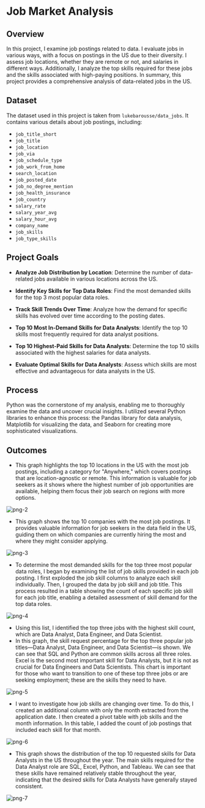 # Job Market Analysis

## Overview

In this project, I examine job postings related to data. I evaluate jobs in various ways, with a focus on postings in the US due to their diversity. I assess job locations, whether they are remote or not, and salaries in different ways. Additionally, I analyze the top skills required for these jobs and the skills associated with high-paying positions. In summary, this project provides a comprehensive analysis of data-related jobs in the US.

## Dataset

The dataset used in this project is taken from `lukebarousse/data_jobs`. It contains various details about job postings, including:

- `job_title_short`
- `job_title`
- `job_location`
- `job_via`
- `job_schedule_type`
- `job_work_from_home`
- `search_location`
- `job_posted_date`
- `job_no_degree_mention`
- `job_health_insurance`
- `job_country`
- `salary_rate`
- `salary_year_avg`
- `salary_hour_avg`
- `company_name`
- `job_skills`
- `job_type_skills`

## Project Goals

- **Analyze Job Distribution by Location**: Determine the number of data-related jobs available in various locations across the US.

- **Identify Key Skills for Top Data Roles**: Find the most demanded skills for the top 3 most popular data roles.

- **Track Skill Trends Over Time**: Analyze how the demand for specific skills has evolved over time according to the posting dates.

- **Top 10 Most In-Demand Skills for Data Analysts**: Identify the top 10 skills most frequently required for data analyst positions.

- **Top 10 Highest-Paid Skills for Data Analysts**: Determine the top 10 skills associated with the highest salaries for data analysts.

- **Evaluate Optimal Skills for Data Analysts**: Assess which skills are most effective and advantageous for data analysts in the US.

## Process 

Python was the cornerstone of my analysis, enabling me to thoroughly examine the data and uncover crucial insights. I utilized several Python libraries to enhance this process: the Pandas library for data analysis, Matplotlib for visualizing the data, and Seaborn for creating more sophisticated visualizations.

## Outcomes

- This graph highlights the top 10 locations in the US with the most job postings, including a category for "Anywhere," which covers postings that are location-agnostic or remote. This information is valuable for job seekers as it shows where the highest number of job opportunities are available, helping them focus their job search on regions with more options.

![png-2](https://github.com/user-attachments/assets/59b81280-bae1-4ed1-abf5-f4e241f82b8c)

- This graph shows the top 10 companies with the most job postings. It provides valuable information for job seekers in the data field in the US, guiding them on which companies are currently hiring the most and where they might consider applying.

![png-3](https://github.com/user-attachments/assets/c2053447-4fdf-4480-aa6e-5baecd7d1f74)

- To determine the most demanded skills for the top three most popular data roles, I began by examining the list of job skills provided in each job posting. I first exploded the job skill columns to analyze each skill individually. Then, I grouped the data by job skill and job title. This process resulted in a table showing the count of each specific job skill for each job title, enabling a detailed assessment of skill demand for the top data roles.

![png-4](https://github.com/user-attachments/assets/e42b51df-856d-4a16-99a9-b06a77078247)

- Using this list, I identified the top three jobs with the highest skill count, which are Data Analyst, Data Engineer, and Data Scientist.
- In this graph, the skill request percentage for the top three popular job titles—Data Analyst, Data Engineer, and Data Scientist—is shown. We can see that SQL and Python are common skills across all three roles. Excel is the second most important skill for Data Analysts, but it is not as crucial for Data Engineers and Data Scientists. This chart is important for those who want to transition to one of these top three jobs or are seeking employment; these are the skills they need to have.

![png-5](https://github.com/user-attachments/assets/9cc8d639-17c5-49bc-875e-f14c1df4f97f)

- I want to investigate how job skills are changing over time. To do this, I created an additional column with only the month extracted from the application date. I then created a pivot table with job skills and the month information. In this table, I added the count of job postings that included each skill for that month.

![png-6](https://github.com/user-attachments/assets/a3d6075a-78ac-4872-be6a-a902152dc130)

- This graph shows the distribution of the top 10 requested skills for Data Analysts in the US throughout the year. The main skills required for the Data Analyst role are SQL, Excel, Python, and Tableau. We can see that these skills have remained relatively stable throughout the year, indicating that the desired skills for Data Analysts have generally stayed consistent.

![png-7](https://github.com/user-attachments/assets/8079623a-54e6-4c21-ba01-c94568c96117)










